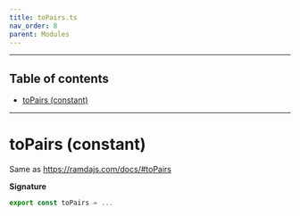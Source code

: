 ```yaml
---
title: toPairs.ts
nav_order: 8
parent: Modules
---
```


---

<h2 class="text-delta">Table of contents</h2>

- [toPairs (constant)](#topairs-constant)

---

# toPairs (constant)

Same as https://ramdajs.com/docs/#toPairs

**Signature**

```ts
export const toPairs = ...
```
